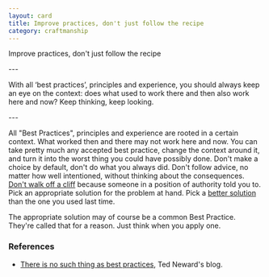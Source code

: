 ```yaml
---
layout: card
title: Improve practices, don't just follow the recipe
category: craftmanship
---
```

<p>Improve practices, don't just follow the recipe</p>
---
<p>With all &lsquo;best practices&rsquo;, principles and experience,
      you should always keep an eye on the context: does what used to work
      there and then also work here and now? Keep thinking, keep looking.</p>
---

All "Best Practices", principles and experience are rooted in a certain context. What worked then and there may not work here and now. You can take pretty much any accepted best practice, change the context around it, and turn it into the worst thing you could have possibly done. Don't make a choice by default, don't do what you always did. Don't follow advice, no matter how well intentioned, without thinking about the consequences. [Don't walk off a cliff](dare-to-say-no) because someone in a position of authority told you to. Pick an appropriate solution for the problem at hand. Pick a [better solution](improve-continuously) than the one you used last time.

The appropriate solution may of course be a common Best Practice. They're called that for a reason. Just think when you apply one.

### References

* [There is no such thing as best practices](http://blogs.tedneward.com/2005/08/26/There+Is+No+Such+Thing+As+Best+Practices+Context+Matters.aspx), Ted Neward's blog.

